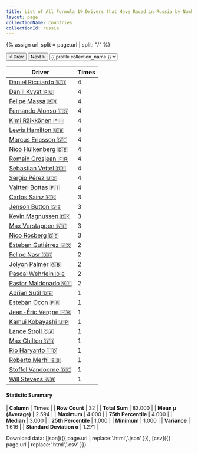 ```yaml
---
title: List of All Formula 1® Drivers that Have Raced in Russia by Number of Times
layout: page
collectionName: countries
collectionId: russia
---
```


{% assign url_split = page.url | split: "/" %}
<div id="collection-navigation">
<button onclick="selector.options[selector.selectedIndex-1].value && (window.location = selector.options[selector.selectedIndex-1].value);">&lt; Prev</button>
<button onclick="selector.options[selector.selectedIndex+1].value && (window.location = selector.options[selector.selectedIndex+1].value);">Next &gt;</button>
<select id="selector" onchange="this.options[this.selectedIndex].value && (window.location = this.options[this.selectedIndex].value);">
  {% for collectionId in site.data[page.collectionName].refs %}
    {% if collectionId == page.collectionId %}
      {% assign selected = "selected" %}
    {% else %}
      {% assign selected = "" %}
    {% endif %}
    {% assign profile = site.data[page.collectionName][collectionId].profile %}
    <option value="/f1/{{ page.collectionName }}/{{ collectionId }}/{{ url_split[4] }}" {{ selected }}>{{ profile.collection_name }}</option>
  {% endfor %}
</select>
</div>

| Driver | Times |
|--|--|
| [Daniel Ricciardo 🇦🇺](/f1/drivers/ricciardo) | 4 |
| [Daniil Kvyat 🇷🇺](/f1/drivers/kvyat) | 4 |
| [Felipe Massa 🇧🇷](/f1/drivers/massa) | 4 |
| [Fernando Alonso 🇪🇸](/f1/drivers/alonso) | 4 |
| [Kimi Räikkönen 🇫🇮](/f1/drivers/raikkonen) | 4 |
| [Lewis Hamilton 🇬🇧](/f1/drivers/hamilton) | 4 |
| [Marcus Ericsson 🇸🇪](/f1/drivers/ericsson) | 4 |
| [Nico Hülkenberg 🇩🇪](/f1/drivers/hulkenberg) | 4 |
| [Romain Grosjean 🇫🇷](/f1/drivers/grosjean) | 4 |
| [Sebastian Vettel 🇩🇪](/f1/drivers/vettel) | 4 |
| [Sergio Pérez 🇲🇽](/f1/drivers/perez) | 4 |
| [Valtteri Bottas 🇫🇮](/f1/drivers/bottas) | 4 |
| [Carlos Sainz 🇪🇸](/f1/drivers/sainz) | 3 |
| [Jenson Button 🇬🇧](/f1/drivers/button) | 3 |
| [Kevin Magnussen 🇩🇰](/f1/drivers/kevin_magnussen) | 3 |
| [Max Verstappen 🇳🇱](/f1/drivers/max_verstappen) | 3 |
| [Nico Rosberg 🇩🇪](/f1/drivers/rosberg) | 3 |
| [Esteban Gutiérrez 🇲🇽](/f1/drivers/gutierrez) | 2 |
| [Felipe Nasr 🇧🇷](/f1/drivers/nasr) | 2 |
| [Jolyon Palmer 🇬🇧](/f1/drivers/jolyon_palmer) | 2 |
| [Pascal Wehrlein 🇩🇪](/f1/drivers/wehrlein) | 2 |
| [Pastor Maldonado 🇻🇪](/f1/drivers/maldonado) | 2 |
| [Adrian Sutil 🇩🇪](/f1/drivers/sutil) | 1 |
| [Esteban Ocon 🇫🇷](/f1/drivers/ocon) | 1 |
| [Jean-Éric Vergne 🇫🇷](/f1/drivers/vergne) | 1 |
| [Kamui Kobayashi 🇯🇵](/f1/drivers/kobayashi) | 1 |
| [Lance Stroll 🇨🇦](/f1/drivers/stroll) | 1 |
| [Max Chilton 🇬🇧](/f1/drivers/chilton) | 1 |
| [Rio Haryanto 🇮🇩](/f1/drivers/haryanto) | 1 |
| [Roberto Merhi 🇪🇸](/f1/drivers/merhi) | 1 |
| [Stoffel Vandoorne 🇧🇪](/f1/drivers/vandoorne) | 1 |
| [Will Stevens 🇬🇧](/f1/drivers/stevens) | 1 |

#### Statistic Summary

| **Column** | **Times** |
| **Row Count** | 32 |
| **Total Sum** | 83.000 |
| **Mean μ (Average)** | 2.594 |
| **Maximum** | 4.000 |
| **75th Percentile** | 4.000 |
| **Median** | 3.000 |
| **25th Percentile** | 1.000 |
| **Minimum** | 1.000 |
| **Variance** | 1.616 |
| **Standard Deviation σ** | 1.271 |

Download data: [json]({{ page.url | replace:'.html','.json' }}), [csv]({{ page.url | replace:'.html','.csv' }})
